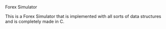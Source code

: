 Forex Simulator

This is a Forex Simulator that is implemented with all sorts of data structures and is completely made in C.
